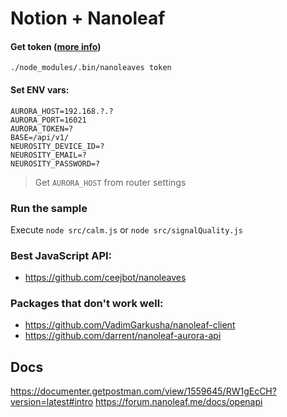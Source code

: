 # Notion + Nanoleaf

#### Get token ([more info](https://github.com/ceejbot/nanoleaves))

```
./node_modules/.bin/nanoleaves token
```

#### Set ENV vars:

```
AURORA_HOST=192.168.?.?
AURORA_PORT=16021
AURORA_TOKEN=?
BASE=/api/v1/
NEUROSITY_DEVICE_ID=?
NEUROSITY_EMAIL=?
NEUROSITY_PASSWORD=?
```

> Get `AURORA_HOST` from router settings

### Run the sample

Execute `node src/calm.js` or `node src/signalQuality.js`

### Best JavaScript API:

- https://github.com/ceejbot/nanoleaves

### Packages that don't work well:

- https://github.com/VadimGarkusha/nanoleaf-client
- https://github.com/darrent/nanoleaf-aurora-api

## Docs

https://documenter.getpostman.com/view/1559645/RW1gEcCH?version=latest#intro
https://forum.nanoleaf.me/docs/openapi

